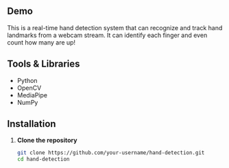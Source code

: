 ##  Demo

This is a real-time hand detection system that can recognize and track hand landmarks from a webcam stream. It can identify each finger and even count how many are up! 

##  Tools & Libraries

- Python
- OpenCV
- MediaPipe
- NumPy

##  Installation

1. **Clone the repository**
   ```bash
   git clone https://github.com/your-username/hand-detection.git
   cd hand-detection
